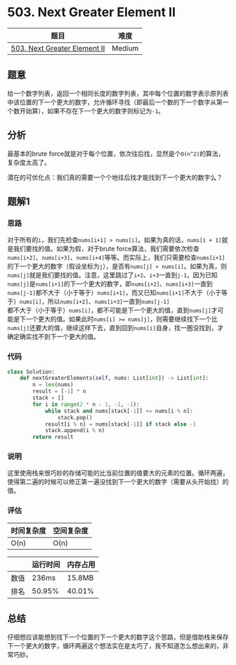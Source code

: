 # 503. Next Greater Element II

| 题目 | 难度 |
| ---- | ---- |
| [503. Next Greater Element II](https://leetcode.com/problems/next-greater-element-ii/) | Medium |

## 题意

给一个数字列表，返回一个相同长度的数字列表，其中每个位置的数字表示原列表中该位置的下一个更大的数字，允许循环寻找（即最后一个数的下一个数字从第一个数开始算），如果不存在下一个更大的数字则标记为`-1`。

## 分析

最基本的brute force就是对于每个位置，依次往后找，显然是个`O(n^2)`的算法，复杂度太高了。

潜在的可优化点：我们真的需要一个个地往后找才能找到下一个更大的数字么？

## 题解1

### 思路

对于所有的`i`，我们先检查`nums[i+1] > nums[i]`。如果为真的话，`nums[i + 1]`就是我们要找的值。如果为假，对于brute force算法，我们需要依次检查`nums[i+2]`、`nums[i+3]`、`nums[i+4]`等等。而实际上，我们只需要检查`nums[i+1]`的下一个更大的数字（假设坐标为`j`），是否有`nums[j] > nums[i]`。如果为真，则`nums[j]`就是我们要找的值。注意，这里跳过了`i+2`、`i+3`一直到`j-1`，因为已知`nums[j]`是`nums[i+1]`的下一个更大的数字，即`nums[i+2]`、`nums[i+3]`一直到`nums[j-1]`都不大于（小于等于）`nums[i+1]`，而又已知`nums[i+1]`不大于（小于等于）`nums[i]`，所以`nums[i+2]`、`nums[i+3]`一直到`nums[j-1]`都不大于（小于等于）`nums[i]`，都不可能是下一个更大的值，直到`nums[j]`才可能是下一个更大的值。如果此时`nums[i] >= nums[j]`，则需要继续找下一个比`nums[j]`还要大的值，继续这样下去，直到回到`nums[i]`自身，找一圈没找到，才确定确实找不到下一个更大的值。

### 代码

```python
class Solution:
    def nextGreaterElements(self, nums: List[int]) -> List[int]:
        n = len(nums)
        result = [-1] * n
        stack = []
        for i in range(2 * n - 1, -1, -1):
            while stack and nums[stack[-1]] <= nums[i % n]:
                stack.pop()
            result[i % n] = nums[stack[-1]] if stack else -1
            stack.append(i % n)
        return result
```

### 说明

这里使用栈来很巧妙的存储可能的比当前位置的值要大的元素的位置。循环两遍，使得第二遍的时候可以修正第一遍没找到下一个更大的数字（需要从头开始找）的值。

### 评估

| 时间复杂度 | 空间复杂度 |
| ---- | ---- |
| O(n) | O(n) |

| | 运行时间 | 内存占用 |
| ---- | ---- | ---- |
| 数值 | 236ms | 15.8MB |
| 排名 | 50.95% | 40.01% |

## 总结

仔细想应该能想到找下一个位置的下一个更大的数字这个思路，但是借助栈来保存下一个更大的数字，循环两遍这个想法实在是太巧了，我不知道怎么想出来的，非常巧妙。
